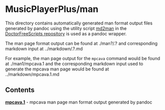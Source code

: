 # MusicPlayerPlus/man

This directory contains automatically generated man format output files
generated by pandoc using the utility script
[md2man](https://gitlab.com/doctorfree/DoctorFreeScripts/-/blob/master/scripts/md2man.sh)
in the [DoctorFreeScripts repository](https://gitlab.com/doctorfree/DoctorFreeScripts)
is used as a pandoc wrapper.

The man page format output can be found at ./man?/<command>.?
and corresponding markdown input at ../markdown/<command>.?.md

For example, the man page output for the `mpcava` command would be found at
./man1/mpcava.1 and the corresponding markdown input used to generate the
mpcava man page would be found at ../markdown/mpcava.1.md

## Contents

[**mpcava.1**](man1/mpcava.1) - mpcava man page man format output generated by pandoc
